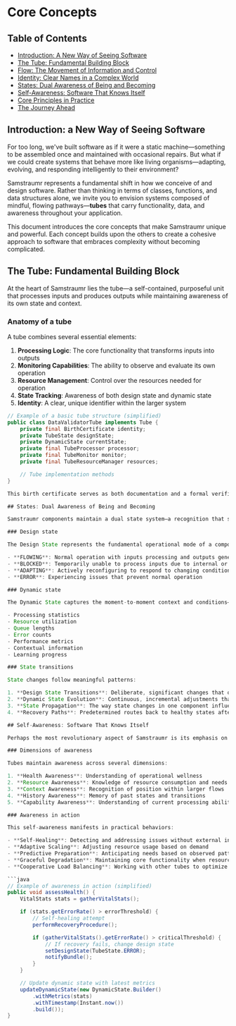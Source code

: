 # Core Concepts

## Table of Contents

- [Introduction: A New Way of Seeing Software](#introduction-a-new-way-of-seeing-software)
- [The Tube: Fundamental Building Block](#the-tube-fundamental-building-block)
- [Flow: The Movement of Information and Control](#flow-the-movement-of-information-and-control)
- [Identity: Clear Names in a Complex World](#identity-clear-names-in-a-complex-world)
- [States: Dual Awareness of Being and Becoming](#states-dual-awareness-of-being-and-becoming)
- [Self-Awareness: Software That Knows Itself](#self-awareness-software-that-knows-itself)
- [Core Principles in Practice](#core-principles-in-practice)
- [The Journey Ahead](#the-journey-ahead)

## Introduction: a New Way of Seeing Software

For too long, we've built software as if it were a static machine—something to be assembled once and maintained with occasional repairs. But what if we could create systems that behave more like living organisms—adapting, evolving, and responding intelligently to their environment?

Samstraumr represents a fundamental shift in how we conceive of and design software. Rather than thinking in terms of classes, functions, and data structures alone, we invite you to envision systems composed of mindful, flowing pathways—**tubes** that carry functionality, data, and awareness throughout your application.

This document introduces the core concepts that make Samstraumr unique and powerful. Each concept builds upon the others to create a cohesive approach to software that embraces complexity without becoming complicated.

## The Tube: Fundamental Building Block

At the heart of Samstraumr lies the tube—a self-contained, purposeful unit that processes inputs and produces outputs while maintaining awareness of its own state and context.

### Anatomy of a tube

A tube combines several essential elements:

1. **Processing Logic**: The core functionality that transforms inputs into outputs
2. **Monitoring Capabilities**: The ability to observe and evaluate its own operation
3. **Resource Management**: Control over the resources needed for operation
4. **State Tracking**: Awareness of both design state and dynamic state
5. **Identity**: A clear, unique identifier within the larger system

```java
// Example of a basic tube structure (simplified)
public class DataValidatorTube implements Tube {
    private final BirthCertificate identity;
    private TubeState designState;
    private DynamicState currentState;
    private final TubeProcessor processor;
    private final TubeMonitor monitor;
    private final TubeResourceManager resources;

    // Tube implementation methods
}

This birth certificate serves as both documentation and a formal verification mechanism, allowing tubes to authenticate themselves and others within the system.

## States: Dual Awareness of Being and Becoming

Samstraumr components maintain a dual state system—a recognition that systems must balance stability with adaptability.

### Design state

The Design State represents the fundamental operational mode of a component—its core condition that changes infrequently but significantly:

- **FLOWING**: Normal operation with inputs processing and outputs generating
- **BLOCKED**: Temporarily unable to process inputs due to internal or external factors
- **ADAPTING**: Actively reconfiguring to respond to changing conditions
- **ERROR**: Experiencing issues that prevent normal operation

### Dynamic state

The Dynamic State captures the moment-to-moment context and conditions—the ephemeral details that shift frequently during operation:

- Processing statistics
- Resource utilization
- Queue lengths
- Error counts
- Performance metrics
- Contextual information
- Learning progress

### State transitions

State changes follow meaningful patterns:

1. **Design State Transitions**: Deliberate, significant changes that often trigger system-wide responses
2. **Dynamic State Evolution**: Continuous, incremental adjustments that reflect operational realities
3. **State Propagation**: The way state changes in one component influence others
4. **Recovery Paths**: Predetermined routes back to healthy states after disruptions

## Self-Awareness: Software That Knows Itself

Perhaps the most revolutionary aspect of Samstraumr is its emphasis on self-awareness—the ability of software components to observe, evaluate, and adjust their own operation.

### Dimensions of awareness

Tubes maintain awareness across several dimensions:

1. **Health Awareness**: Understanding of operational wellness
2. **Resource Awareness**: Knowledge of resource consumption and needs
3. **Context Awareness**: Recognition of position within larger flows
4. **History Awareness**: Memory of past states and transitions
5. **Capability Awareness**: Understanding of current processing abilities

### Awareness in action

This self-awareness manifests in practical behaviors:

- **Self-Healing**: Detecting and addressing issues without external intervention
- **Adaptive Scaling**: Adjusting resource usage based on demand
- **Predictive Preparation**: Anticipating needs based on observed patterns
- **Graceful Degradation**: Maintaining core functionality when resources are constrained
- **Cooperative Load Balancing**: Working with other tubes to optimize system-wide performance

```java
// Example of awareness in action (simplified)
public void assessHealth() {
    VitalStats stats = gatherVitalStats();

    if (stats.getErrorRate() > errorThreshold) {
        // Self-healing attempt
        performRecoveryProcedure();

        if (gatherVitalStats().getErrorRate() > criticalThreshold) {
            // If recovery fails, change design state
            setDesignState(TubeState.ERROR);
            notifyBundle();
        }
    }

    // Update dynamic state with latest metrics
    updateDynamicState(new DynamicState.Builder()
        .withMetrics(stats)
        .withTimestamp(Instant.now())
        .build());
}
```
